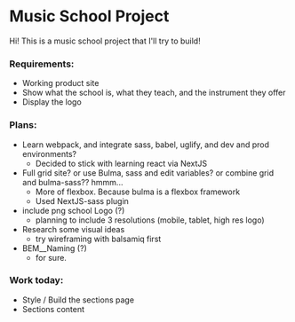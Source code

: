 # Music School Project

Hi! This is a music school project that I'll try to build!

### Requirements:
* Working product site
* Show what the school is, what they teach, and the instrument they offer
* Display the logo

### Plans:
* Learn webpack, and integrate sass, babel, uglify, and dev and prod environments?
  * Decided to stick with learning react via NextJS
* Full grid site? or use Bulma, sass and edit variables? or combine grid and bulma-sass?? hmmm...
  * More of flexbox. Because bulma is a flexbox framework
  * Used NextJS-sass plugin
* include png school Logo (?)
  * planning to include 3 resolutions (mobile, tablet, high res logo)
* Research some visual ideas
  * try wireframing with balsamiq first
* BEM__Naming (?)
  * for sure.

### Work today:
- Style / Build the sections page
- Sections content